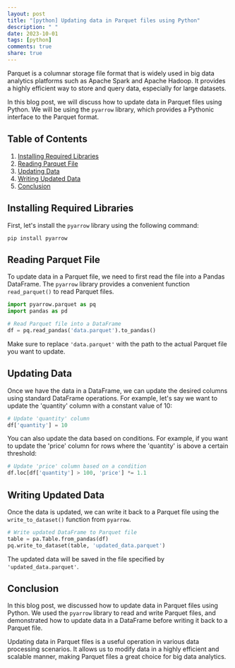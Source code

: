 ```yaml
---
layout: post
title: "[python] Updating data in Parquet files using Python"
description: " "
date: 2023-10-01
tags: [python]
comments: true
share: true
---
```


Parquet is a columnar storage file format that is widely used in big data analytics platforms such as Apache Spark and Apache Hadoop. It provides a highly efficient way to store and query data, especially for large datasets.

In this blog post, we will discuss how to update data in Parquet files using Python. We will be using the `pyarrow` library, which provides a Pythonic interface to the Parquet format.

## Table of Contents

1. [Installing Required Libraries](#installing-required-libraries)
2. [Reading Parquet File](#reading-parquet-file)
3. [Updating Data](#updating-data)
4. [Writing Updated Data](#writing-updated-data)
5. [Conclusion](#conclusion)

## Installing Required Libraries

First, let's install the `pyarrow` library using the following command:

```shell
pip install pyarrow
```

## Reading Parquet File

To update data in a Parquet file, we need to first read the file into a Pandas DataFrame. The `pyarrow` library provides a convenient function `read_parquet()` to read Parquet files.

```python
import pyarrow.parquet as pq
import pandas as pd

# Read Parquet file into a DataFrame
df = pq.read_pandas('data.parquet').to_pandas()
```

Make sure to replace `'data.parquet'` with the path to the actual Parquet file you want to update.

## Updating Data

Once we have the data in a DataFrame, we can update the desired columns using standard DataFrame operations. For example, let's say we want to update the 'quantity' column with a constant value of 10:

```python
# Update 'quantity' column
df['quantity'] = 10
```

You can also update the data based on conditions. For example, if you want to update the 'price' column for rows where the 'quantity' is above a certain threshold:

```python
# Update 'price' column based on a condition
df.loc[df['quantity'] > 100, 'price'] *= 1.1
```

## Writing Updated Data

Once the data is updated, we can write it back to a Parquet file using the `write_to_dataset()` function from `pyarrow`.

```python
# Write updated DataFrame to Parquet file
table = pa.Table.from_pandas(df)
pq.write_to_dataset(table, 'updated_data.parquet')
```

The updated data will be saved in the file specified by `'updated_data.parquet'`.

## Conclusion

In this blog post, we discussed how to update data in Parquet files using Python. We used the `pyarrow` library to read and write Parquet files, and demonstrated how to update data in a DataFrame before writing it back to a Parquet file.

Updating data in Parquet files is a useful operation in various data processing scenarios. It allows us to modify data in a highly efficient and scalable manner, making Parquet files a great choice for big data analytics.